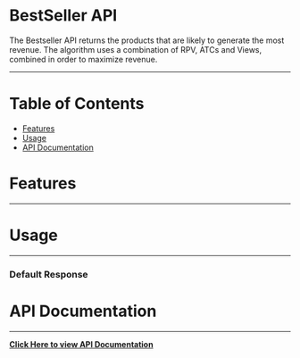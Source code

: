 # BestSeller API
The Bestseller API returns the products that are likely to generate the most revenue. The algorithm uses a combination of RPV, ATCs and Views, combined in order to maximize revenue.

---

# Table of Contents
- [Features](#features)
- [Usage](#usage)
- [API Documentation](#api-documentation)


# Features

---






# Usage

---

### Default Response







# API Documentation

---

**[Click Here to view API Documentation](https://documentation.bloomreach.com/discovery/reference/bestseller-api)**



